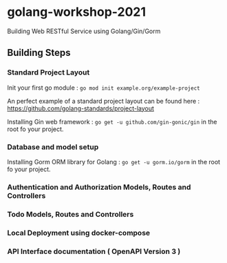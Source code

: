 # golang-workshop-2021
Building Web RESTful Service using Golang/Gin/Gorm

## Building Steps

### Standard Project Layout

Init your first go module : `go mod init example.org/example-project`

An perfect example of a standard project layout can be found here : https://github.com/golang-standards/project-layout

Installing Gin web framework : `go get -u github.com/gin-gonic/gin` in the root fo your project.

### Database and model setup

Installing Gorm ORM library for Golang : `go get -u gorm.io/gorm` in the root fo your project.

### Authentication and Authorization Models, Routes and Controllers

### Todo Models, Routes and Controllers

### Local Deployment using docker-compose

### API Interface documentation ( OpenAPI Version 3 ) 